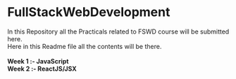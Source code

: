 # FullStackWebDevelopment
In this Repository all the Practicals related to FSWD course will be submitted here.
<br>Here in this Readme file all the contents will be there.<br><br>
<b>Week 1 :- JavaScript</b><br>
<b>Week 2 :- ReactJS/JSX</b>
